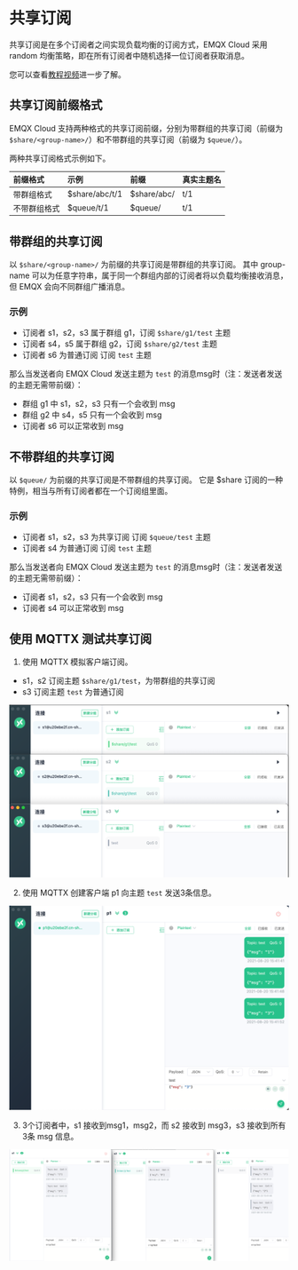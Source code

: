 # 共享订阅

共享订阅是在多个订阅者之间实现负载均衡的订阅方式，EMQX Cloud 采用 random 均衡策略，即在所有订阅者中随机选择一位订阅者获取消息。

您可以查看[教程视频](https://player.bilibili.com/player.html?aid=254440768&bvid=BV1vY411G74L&cid=541242226&page=1)进一步了解。


## 共享订阅前缀格式

EMQX Cloud 支持两种格式的共享订阅前缀，分别为带群组的共享订阅（前缀为 `$share/<group-name>/`）和不带群组的共享订阅（前缀为 `$queue/`）。

两种共享订阅格式示例如下。

| 前缀格式     | 示例           | 前缀        | 真实主题名 |
| :----------- | :------------- | :---------- | :--------- |
| 带群组格式   | $share/abc/t/1 | $share/abc/ | t/1        |
| 不带群组格式 | $queue/t/1     | $queue/     | t/1        |

## 带群组的共享订阅

以 `$share/<group-name>/` 为前缀的共享订阅是带群组的共享订阅。
其中 group-name 可以为任意字符串，属于同一个群组内部的订阅者将以负载均衡接收消息，但 EMQX 会向不同群组广播消息。

### 示例

* 订阅者 s1，s2，s3 属于群组 g1，订阅 `$share/g1/test` 主题
* 订阅者 s4，s5 属于群组 g2，订阅 `$share/g2/test` 主题
* 订阅者 s6 为普通订阅 订阅 `test` 主题

那么当发送者向 EMQX Cloud 发送主题为 `test` 的消息msg时（注：发送者发送的主题无需带前缀）：

* 群组 g1 中 s1，s2，s3 只有一个会收到 msg
* 群组 g2 中 s4，s5 只有一个会收到 msg
* 订阅者 s6 可以正常收到 msg

## 不带群组的共享订阅

以 `$queue/` 为前缀的共享订阅是不带群组的共享订阅。
它是 $share 订阅的一种特例，相当与所有订阅者都在一个订阅组里面。

### 示例

* 订阅者 s1，s2，s3 为共享订阅 订阅 `$queue/test` 主题
* 订阅者 s4 为普通订阅 订阅 `test` 主题

那么当发送者向 EMQX Cloud 发送主题为 `test` 的消息msg时（注：发送者发送的主题无需带前缀）：

* 订阅者 s1，s2，s3 只有一个会收到 msg
* 订阅者 s4 可以正常收到 msg

## 使用 MQTTX 测试共享订阅

1. 使用 MQTTX 模拟客户端订阅。

* s1，s2 订阅主题 `$share/g1/test`，为带群组的共享订阅
* s3 订阅主题 `test` 为普通订阅

![shared_subscription_1](./_assets/shared_subscription_1.png)

2. 使用 MQTTX 创建客户端 p1 向主题 `test` 发送3条信息。

![shared_subscription_2](./_assets/shared_subscription_2.png)

3. 3个订阅者中，s1 接收到msg1，msg2，而 s2 接收到 msg3，s3 接收到所有3条 msg 信息。

![shared_subscription_3](./_assets/shared_subscription_3.png)